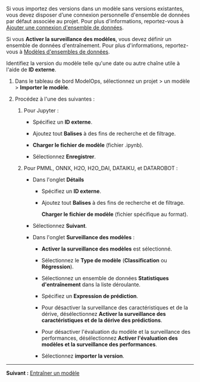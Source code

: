 Si vous importez des versions dans un modèle sans versions existantes, vous devez disposer d’une connexion personnelle d'ensemble de données par défaut associée au projet. Pour plus d'informations, reportez-vous à [Ajouter une connexion d'ensemble de données](vpe1725389258480.md).

Si vous **Activer la surveillance des modèles**, vous devez définir un ensemble de données d'entraînement. Pour plus d'informations, reportez-vous à [Modèles d'ensembles de données](nwv1725409283494.md).

Identifiez la version du modèle telle qu'une date ou autre chaîne utile à l'aide de **ID externe**.

1.  Dans le tableau de bord ModelOps, sélectionnez un projet \> un modèle \> **Importer le modèle**.

2.  Procédez à l'une des suivantes :

    1.  Pour Jupyter :

        -   Spécifiez un **ID externe**.

        -   Ajoutez tout **Balises** à des fins de recherche et de filtrage.

        -   **Charger le fichier de modèle** (fichier .ipynb).

        -   Sélectionnez **Enregistrer**.

    2.  Pour PMML, ONNX, H2O, H2O\_DAI, DATAIKU, et DATAROBOT :

        -   Dans l'onglet **Détails**

            -   Spécifiez un **ID externe**.

            -   Ajoutez tout **Balises** à des fins de recherche et de filtrage.

                **Charger le fichier de modèle** (fichier spécifique au format).

        -   Sélectionnez **Suivant**.

        -   Dans l'onglet **Surveillance des modèles** :

            -   **Activer la surveillance des modèles** est sélectionné.

            -   Sélectionnez le **Type de modèle** (**Classification** ou **Régression**).

            -   Sélectionnez un ensemble de données **Statistiques d'entraînement** dans la liste déroulante.

            -   Spécifiez un **Expression de prédiction**.

            -   Pour désactiver la surveillance des caractéristiques et de la dérive, désélectionnez **Activer la surveillance des caractéristiques et de la dérive des prédictions**.

            -   Pour désactiver l'évaluation du modèle et la surveillance des performances, désélectionnez **Activer l'évaluation des modèles et la surveillance des performances**.

            -   Sélectionnez **importer la version**.

------------------------------------------------------------------------

**Suivant :** [Entraîner un modèle](etl1725408512818.md)
